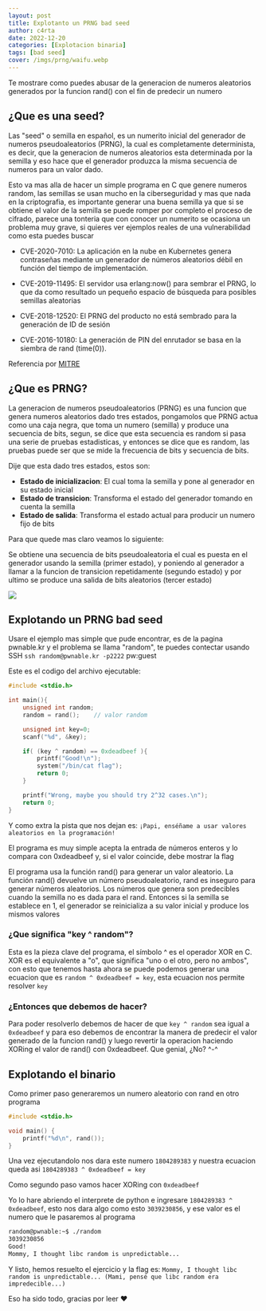 ```yaml
---
layout: post
title: Explotanto un PRNG bad seed
author: c4rta
date: 2022-12-20
categories: [Explotacion binaria]
tags: [bad seed]
cover: /imgs/prng/waifu.webp
---
```

Te mostrare como puedes abusar de la generacion de numeros aleatorios generados por la funcion rand() con el fin de predecir un numero

## ¿Que es una seed?

Las "seed" o semilla en español, es un numerito inicial del generador de numeros pseudoaleatorios (PRNG), la cual es completamente determinista, es decir, que la generacion de numeros aleatorios esta determinada por la semilla y eso hace que el generador produzca la misma secuencia de numeros para un valor dado.

Esto va mas alla de hacer un simple programa en C que genere numeros random, las semillas se usan mucho en la ciberseguridad y mas que nada en la criptografia, es importante generar una buena semilla ya que si se obtiene el valor de la semilla se puede romper por completo el proceso de cifrado, parece una tonteria que con conocer un numerito se ocasiona un problema muy grave, si quieres ver ejemplos reales de una vulnerabilidad como esta puedes buscar

- CVE-2020-7010:
	La aplicación en la nube en Kubernetes genera contraseñas mediante un generador de números aleatorios débil en función del tiempo de implementación. 

- CVE-2019-11495:
	El servidor usa erlang:now() para sembrar el PRNG, lo que da como resultado un pequeño espacio de búsqueda para posibles semillas aleatorias

- CVE-2018-12520:
	El PRNG del producto no está sembrado para la generación de ID de sesión

- CVE-2016-10180:
	La generación de PIN del enrutador se basa en la siembra de rand (time(0)). 

Referencia por [MITRE](https://cwe.mitre.org/data/definitions/335.html)

## ¿Que es PRNG?

La generacion de numeros pseudoaleatorios (PRNG) es una funcion que genera numeros aleatorios dado tres estados, pongamolos que PRNG actua como una caja negra, que toma un numero (semilla) y produce una secuencia de bits, segun, se dice que esta secuencia es random si pasa una serie de pruebas estadisticas, y entonces se dice que es random, las pruebas puede ser que se mide la frecuencia de bits y secuencia de bits.

Dije que esta dado tres estados, estos son:

- **Estado de inicializacion**: El cual toma la semilla y pone al generador en su estado inicial
- **Estado de transicion**: Transforma el estado del generador tomando en cuenta la semilla
- **Estado de salida**: Transforma el estado actual para producir un numero fijo de bits

Para que quede mas claro veamos lo siguiente:

Se obtiene una secuencia de bits pseudoaleatoria el cual es puesta en el generador usando la semilla (primer estado), y poniendo al generador a llamar a la funcion de transicion repetidamente (segundo estado) y por ultimo se produce una salida de bits aleatorios (tercer estado)

![](/imgs/prng/prng.png)

## Explotando un PRNG bad seed

Usare el ejemplo mas simple que pude encontrar, es de la pagina pwnable.kr y el problema se llama "random", te puedes contectar usando SSH ```ssh random@pwnable.kr -p2222``` pw:guest

Este es el codigo del archivo ejecutable:
```c
#include <stdio.h>

int main(){
	unsigned int random;
	random = rand();	// valor random

	unsigned int key=0;
	scanf("%d", &key);

	if( (key ^ random) == 0xdeadbeef ){
		printf("Good!\n");
		system("/bin/cat flag");
		return 0;
	}

	printf("Wrong, maybe you should try 2^32 cases.\n");
	return 0;
}
```
Y como extra la pista que nos dejan es: ```¡Papi, enséñame a usar valores aleatorios en la programación!```

El programa es muy simple acepta la entrada de números enteros y lo compara con 0xdeadbeef y, si el valor coincide, debe mostrar la flag

El programa usa la función rand() para generar un valor aleatorio. La función rand() devuelve un número pseudoaleatorio, rand es inseguro para generar números aleatorios. Los números que genera son predecibles cuando la semilla no es dada para el rand. Entonces  si la semilla se establece en 1, el generador se reinicializa a su valor inicial y produce los mismos valores

### ¿Que significa "key ^ random"?

Esta es la pieza clave del programa, el símbolo ^ es el operador XOR en C. XOR es el equivalente a "o", que significa "uno o el otro, pero no ambos", con esto que tenemos hasta ahora se puede podemos generar una ecuacion que es ```random ^ 0xdeadbeef = key```, esta ecuacion nos permite resolver ```key```

### ¿Entonces que debemos de hacer?

Para poder resolverlo debemos de hacer de que ```key ^ random``` sea igual a ```0xdeadbeef``` y para eso debemos de encontrar la manera de predecir el valor generado de la funcion rand() y luego revertir la operacion haciendo XORing el valor de rand() con 0xdeadbeef. Que genial, ¿No? ^-^ 

## Explotando el binario

Como primer paso generaremos un numero aleatorio con rand en otro programa

```c
#include <stdio.h>

void main() {
    printf("%d\n", rand());
}
```
Una vez ejecutandolo nos dara este numero ```1804289383``` y nuestra ecuacion queda asi ```1804289383 ^ 0xdeadbeef = key```

Como segundo paso vamos hacer XORing con ```0xdeadbeef```

Yo lo hare abriendo el interprete de python e ingresare ```1804289383 ^ 0xdeadbeef```, esto nos dara algo como esto ```3039230856```, y ese valor es el numero que le pasaremos al programa

```bash
random@pwnable:~$ ./random 
3039230856
Good!
Mommy, I thought libc random is unpredictable...
```
Y listo, hemos resuelto el ejercicio y la flag es: ```Mommy, I thought libc random is unpredictable... (Mami, pensé que libc random era impredecible...)``` 

Eso ha sido todo, gracias por leer ❤
